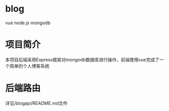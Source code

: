 # blog
vue node.js mongodb
# 项目简介

本项目后端采用Express框架对mongodb数据库进行操作，前端使用vue完成了一个简单的个人博客系统

# 后端路由

详见/blogapi/README.md文件

